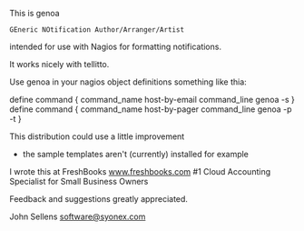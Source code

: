 This is genoa

    GEneric NOtification Author/Arranger/Artist

intended for use with Nagios for formatting notifications.

It works nicely with tellitto.

Use genoa in your nagios object definitions something like thia:

define command {
    command_name host-by-email
    command_line genoa -s
}
define command {
    command_name host-by-pager
    command_line genoa -p -t
}


This distribution could use a little improvement
- the sample templates aren't (currently) installed for example

I wrote this at FreshBooks www.freshbooks.com
    #1 Cloud Accounting Specialist for Small Business Owners


Feedback and suggestions greatly appreciated.

John Sellens
software@syonex.com
